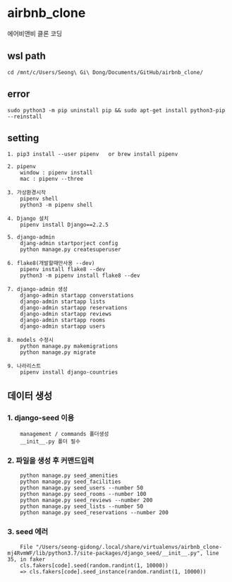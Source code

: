 # airbnb_clone

에어비앤비 클론 코딩

## wsl path

    cd /mnt/c/Users/Seong\ Gi\ Dong/Documents/GitHub/airbnb_clone/

## error

    sudo python3 -m pip uninstall pip && sudo apt-get install python3-pip --reinstall

## setting

    1. pip3 install --user pipenv   or brew install pipenv

    2. pipenv
        window : pipenv install
        mac : pipenv --three

    3. 가상환경시작
        pipenv shell
        python3 -m pipenv shell

    4. Django 설치
        pipenv install Django==2.2.5

    5. django-admin
        djang-admin startporject config
        python manage.py createsuperuser

    6. flake8(개발할때만사용 --dev)
        pipenv install flake8 --dev
        python3 -m pipenv install flake8 --dev

    7. django-admin 생성
        django-admin startapp converstations
        django-admin startapp lists
        django-admin startapp reservations
        django-admin startapp reviews
        django-admin startapp rooms
        django-admin startapp users

    8. models 수정시
        python manage.py makemigrations
        python manage.py migrate

    9. 나라리스트
        pipenv install django-countries

## 데이터 생성

### 1. django-seed 이용

        management / commands 폴더생성
        __init__.py 폴더 필수

### 2. 파일을 생성 후 커맨드입력

        python manage.py seed_amenities
        python manage.py seed_facilities
        python manage.py seed_users --number 50
        python manage.py seed_rooms --number 100
        python manage.py seed_reviews --number 200
        python manage.py seed_lists --number 50
        python manage.py seed_reservations --number 200

### 3. seed 에러

        File "/Users/seong-gidong/.local/share/virtualenvs/airbnb_clone-mj4RvmWF/lib/python3.7/site-packages/django_seed/__init__.py", line 35, in faker
        cls.fakers[code].seed(random.randint(1, 10000))
        => cls.fakers[code].seed_instance(random.randint(1, 10000))
